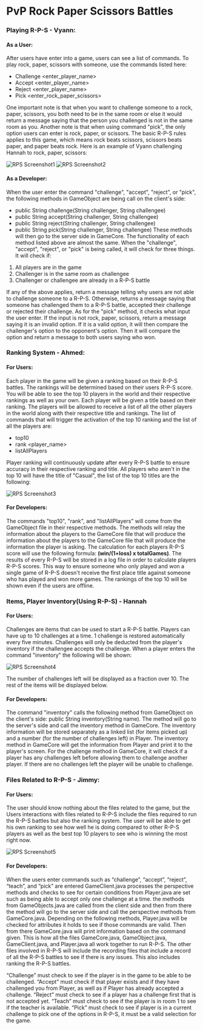 # PvP Rock Paper Scissors Battles

### Playing R-P-S - Vyann:
#### As a User:
After users have enter into a game, users can see a list of commands. To play rock, paper, scissors with someone, use the commands listed here:
* Challenge <enter_player_name>
* Accept <enter_player_name>
* Reject <enter_player_name>
* Pick <enter_rock_paper_scissors>

One important note is that when you want to challenge someone to a rock, paper, scissors, you both need to be in the same room or else it would return a message saying that the person you challenged is not in the same room as you. Another note is that when using command "pick", the only option users can enter is rock, paper, or scissors. The basic R-P-S rules applies to this game, which means rock beats scissors, scissors beats paper, and paper beats rock. Here is an example of Vyann challenging Hannah to rock, paper, scissors:

![RPS Screenshot1](../images/VyannScreenshot1.png)
![RPS Screenshot2](../images/VyannScreenshot2.png)

#### As a Developer:
When the user enter the command "challenge", "accept", "reject", or "pick", the following methods in GameObject are being call on the client's side:
* public String challenge(String challenger, String challengee)
* public String accept(String challenger, String challengee)
* public String reject(String challenger, String challengee)
* public String pick(String challenger, String challengee)
These methods will then go to the server side in GameCore. The functionality of each method listed above are almost the same. When the "challenge", "accept", "reject", or "pick" is being called, it will check for three things. It will check if:
1. All players are in the game
2. Challenger is in the same room as challengee
3. Challenger or challengee are already in a R-P-S battle

If any of the above applies, return a message telling why users are not able to challenge someone to a R-P-S. Otherwise, returns a message saying that someone has challenged them to a R-P-S battle, accepted their challenge or rejected their challenge. 
As for the "pick" method, it checks what input the user enter. If the input is not rock, paper, scissors, return a message saying it is an invalid option. If it is a valid option, it will then compare the challenger's option to the opponent's option. Then it will compare the option and return a message to both users saying who won.

### Ranking System - Ahmed:
#### For Users:
Each player in the game will be given a ranking based on their R-P-S battles. The rankings will be determined based on their users R-P-S score. You will be able to see the top 10 players in the world and their respective rankings as well as your own. Each player will be given a title based on their ranking. The players will be allowed to receive a list of all the other players in the world along with their respective title and rankings. The list of commands that will trigger the activation of the top 10 ranking and the list of all the players are:
* top10
* rank <player_name>
* listAllPlayers

Player ranking will continuously update after every R-P-S battle to ensure accuracy in their respective ranking and title. All players who aren't in the top 10 will have the title of "Casual", the list of the top 10 titles are the following:

![RPS Screenshot3](../images/AhmedScreenshot1.png)

#### For Developers:
The commands "top10", "rank", and "listAllPlayers" will come from the GameObject file in their respective methods. The methods will relay the information about the players to the GameCore file that will produce the information about the players to the GameCore file that will produce the information the player is asking. The calculation for each players R-P-S score will use the following formula: **(win/(1+loss) x totalGames)**. The results of every R-P-S will be stored in a log file in order to calculate players R-P-S scores. This way to ensure someone who only played and won a single game of R-P-S doesn't receive the first place title against someone who has played and won more games. The rankings of the top 10 will be shown even if the users are offline. 

### Items, Player Inventory(Using R-P-S) - Hannah
#### For Users:
Challenges are items that can be used to start a R-P-S battle. Players can have up to 10 challenges at a time. 1 challenge is restored automatically every five minutes. Challenges will only be deducted from the player's inventory if the challengee accepts the challenge. When a player enters the command "inventory" the following will be shown:

![RPS Screenshot4](../images/HannahScreenshot1.png)

The number of challenges left will be displayed as a fraction over 10. The rest of the items will be displayed below.

#### For Developers:
The command "inventory" calls the following method from GameObject on the client's side: public String inventory(String name). The method will go to the server's side and call the inventory method in GameCore. The inventory information will be stored separately as a linked list (for items picked up) and a number (for the number of challenges left) in Player. The inventory method in GameCore will get the information from Player and print it to the player's screen. For the challenge method in GameCore, it will check if a player has any challenges left before allowing them to challenge another player. If there are no challenges left the player will be unable to challenge.

### Files Related to R-P-S - Jimmy:
#### For Users:
The user should know nothing about the files related to the game, but the Users interactions with files related to R-P-S include the files required to run the R-P-S battles but also the ranking system. The user will be able to get his own ranking to see how well he is doing compared to other R-P-S players as well as the best top 10 players to see who is winning the most right now.

![RPS Screenshot5](../images/JimmyScreenshot1.png)

#### For Developers:
When the users enter commands such as “challenge”, “accept”, “reject”, “teach”, and “pick” are entered GameClient.java processes the perspective methods and checks to see for certain conditions from Player.java are set such as being able to accept only one challenge at a time. the methods from GameObjects.java are called from the client side and then from there the method will go to the server side and call the perspective methods from GameCore.java. Depending on the following methods, Player.java will be checked for attributes it holds to see if those commands are valid. Then from there GameCore.java will print information based on the command given. This is how all the files GameCore.java, GameObject.java, GameClient.java, and Player.java all work together to run R-P-S. The other files involved in R-P-S will include the recording files that include a record of all the R-P-S battles to see if there is any issues. This also includes ranking the R-P-S battles.

“Challenge” must check to see if the player is in the game to be able to be challenged.
“Accept” must check if that player exists and if they have challenged you from Player, as well as if Player has already accepted a challenge.
“Reject” must check to see if a player has a challenge first that is not accepted yet.
“Teach” must check to see if the player is in room 1 to see if the teacher is available.
“Pick” must check to see if player is in a current challenge to pick one of the options in R-P-S, it must be a valid selection for the game.
